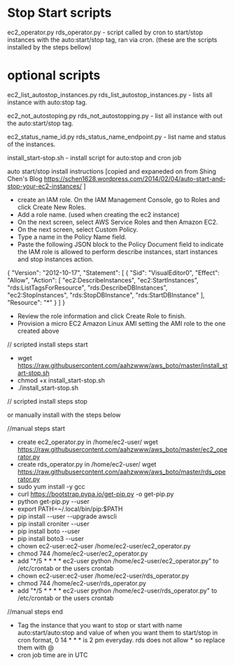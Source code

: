 # Stop Start scripts




ec2_operator.py  rds_operator.py  - script called by cron to start/stop instances with the auto:start/stop tag, ran via cron. (these are the scripts installed by the steps bellow)

# optional scripts

ec2_list_autostop_instances.py  rds_list_autostop_instances.py  - lists all instance with auto:stop tag.

ec2_not_autostoping.py rds_not_autostopping.py - list all instance with out the auto:start/stop tag.
 
ec2_status_name_id.py  rds_status_name_endpoint.py - list name and status of the instances.

install_start-stop.sh - install script for auto:stop and cron job


auto start/stop install instructions [copied and expaneded on from Shing Chen's Blog https://schen1628.wordpress.com/2014/02/04/auto-start-and-stop-your-ec2-instances/ ]



- create an IAM role. On the IAM Management Console, go to Roles and click Create New Roles.
- Add a role name. (used when creating the ec2 instance)
- On the next screen, select AWS Service Roles and then Amazon EC2.
- On the next screen, select Custom Policy.
- Type a name in the Policy Name field.
- Paste the following JSON block to the Policy Document field to indicate the IAM role is allowed to perform describe instances, start instances and stop instances action. 

{
    "Version": "2012-10-17",
    "Statement": [
        {
            "Sid": "VisualEditor0",
            "Effect": "Allow",
            "Action": [
                "ec2:DescribeInstances",
                "ec2:StartInstances",
                "rds:ListTagsForResource",
                "rds:DescribeDBInstances",
                "ec2:StopInstances",
                "rds:StopDBInstance",
                "rds:StartDBInstance"
            ],
            "Resource": "*"
        }
    ]
}



- Review the role information and click Create Role to finish.
- Provision a micro EC2 Amazon Linux AMI setting the AMI role to the one created above

// scripted install steps start

- wget https://raw.githubusercontent.com/aahzwww/aws_boto/master/install_start-stop.sh
- chmod +x install_start-stop.sh
- ./install_start-stop.sh

// scripted install steps stop

or manually install with the steps below

//manual steps start

- create ec2_operator.py in /home/ec2-user/ 
wget https://raw.githubusercontent.com/aahzwww/aws_boto/master/ec2_operator.py
- create rds_operator.py in /home/ec2-user/
wget https://raw.githubusercontent.com/aahzwww/aws_boto/master/rds_operator.py
- sudo yum install -y gcc
- curl https://bootstrap.pypa.io/get-pip.py -o get-pip.py
- python get-pip.py --user
- export PATH=~/.local/bin/pip:$PATH
- pip install --user --upgrade awscli
- pip install croniter --user
- pip install boto --user
- pip install boto3 --user
- chown ec2-user:ec2-user /home/ec2-user/ec2_operator.py
- chmod 744 /home/ec2-user/ec2_operator.py
- add "*/5 * * * * ec2-user python /home/ec2-user/ec2_operator.py" to /etc/crontab or the users crontab
- chown ec2-user:ec2-user /home/ec2-user/rds_operator.py
- chmod 744 /home/ec2-user/rds_operator.py
- add "*/5 * * * * ec2-user python /home/ec2-user/rds_operator.py" to /etc/crontab or the users crontab

//manual steps end

- Tag the instance that you want to stop or start with name auto:start/auto:stop and value of when you want them to start/stop in cron format, 0 14 * * * is 2 pm everyday. rds does not allow * so replace them with @
- cron job time are in UTC 
